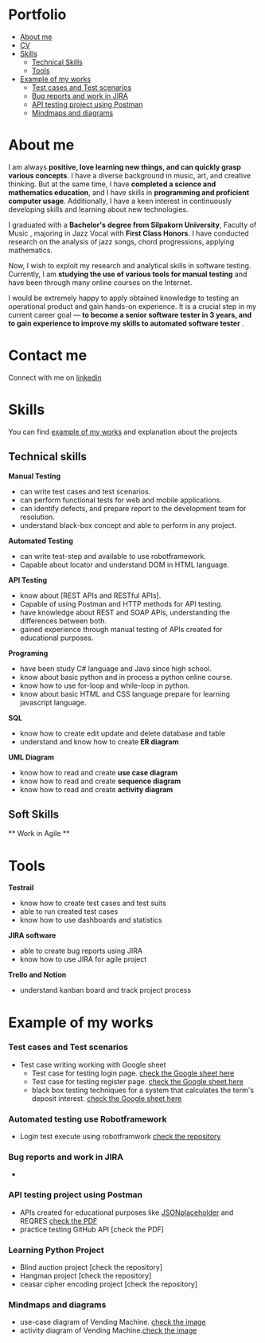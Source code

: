 # Portfolio

- [About me](https://github.com/kuamadee#about-me)
- [CV](https://github.com/kuamadee#cv)
- [Skills](https://github.com/kuamadee#skills)
    - [Technical Skills](https://github.com/kuamadee#technical-skills)
    - [Tools](https://github.com/kuamadee#tools)
- [Example of my works](https://github.com/kuamadee#example-of-my-works)
    - [Test cases and Test scenarios](https://github.com/kuamadee#test-cases-and-test-scenarios)
    - [Bug reports and work in JIRA](https://github.com/kuamadee#bug-reports-and-work-in-jira)
    - [API testing project using Postman](https://github.com/kuamadee#api-testing-project-using-postman)
    - [Mindmaps and diagrams](https://github.com/kuamadee#mindmaps-and-diagrams)

# About me

I am always **positive, love learning new things, and can quickly grasp various concepts**. I have a diverse background in music, art, and creative thinking. But at the same time, I have **completed a science and mathematics education**, and I have skills in **programming and proficient computer usage**. Additionally, I have a keen interest in continuously developing skills and learning about new technologies.

I graduated with a **Bachelor's degree from Silpakorn University**, Faculty of Music , majoring in Jazz Vocal with **First Class Honors**. I have conducted research on the analysis of jazz songs, chord progressions, applying mathematics.

Now, I wish to exploit my research and analytical skills in software testing. Currently, I am **studying the use of various tools for manual testing** and have been through many online courses on the Internet.

I would be extremely happy to apply obtained knowledge to testing an operational product and gain hands-on experience. It is a crucial step in my current career goal — **to become a senior software tester in 3 years, and to gain experience to improve my skills to automated software tester** .

# Contact me

Connect with me on [linkedin](https://www.linkedin.com/in/kommet-khongmuang-b04a2019a/)
# Skills

You can find [example of my works](https://github.com/kuamadee#example-of-my-works) and explanation about the projects

## Technical skills

**Manual Testing**

- can write test cases and test scenarios.
- can perform functional tests for web and mobile applications.
- can identify defects, and prepare report to the development team for resolution.
- understand black-box concept and able to perform in any project.

**Automated Testing**

- can write test-step and available to use robotframework.
- Capable about locator and understand DOM in HTML language.

**API Testing** 

- know about [REST APIs and RESTful APIs].
- Capable of using Postman and HTTP methods for API testing.
- have knowledge about REST and SOAP APIs, understanding the differences between both.
- gained experience through manual testing of APIs created for educational purposes.

**Programing**

- have been study C# language and Java since high school.
- know about basic python and in process a python online course.
- know how to use for-loop and while-loop in python.
- know about basic HTML and CSS language prepare for learning javascript language.

**SQL**

- know how to create edit update and delete database and table
- understand and know how to create **ER diagram**

**UML Diagram**

- know how to read and create **use case diagram**
- know how to read and create **sequence diagram**
- know how to read and create **activity diagram**
## Soft Skills
** Work in Agile 
**
# Tools

**Testrail**

- know how to create test cases and test suits
- able to run created test cases
- know how to use dashboards and statistics

**JIRA software**

- able to create bug reports using JIRA
- know how to use JIRA for agile project

**Trello and Notion**

- understand kanban board and track project process

# Example of my works

### Test cases and Test scenarios

- Test case writing working with Google sheet
    - Test case for testing login page. [check the Google sheet here](https://docs.google.com/spreadsheets/d/1Aygei39xarpsRjKmj53MEyEEOI8mDxm2_uO9I0f9a4o/edit?usp=sharing)
    - Test case for testing register page. [check the Google sheet here](https://docs.google.com/spreadsheets/d/1PCMjjgeMmrfKmxsvycbvRTW6FhYuEuNdz_3xUzlHEs8/edit?usp=sharing)
    - black box testing techniques for a system that calculates the term's deposit interest. [check the Google sheet here](https://docs.google.com/spreadsheets/d/1lL82MaxnvUuGZPZyfk9rOsZzQdSMdGCj0J-FRQRILSk/edit?usp=sharing)

### Automated testing use Robotframework

- Login test execute using robotframwork [check the repository](https://github.com/kuamadee/automated-testing)


### Bug reports and work in JIRA

- 

### API testing project using Postman

- APIs created for educational purposes like [JSONplaceholder](https://jsonplaceholder.typicode.com/) and REQRES [check the PDF](https://drive.google.com/file/d/1qFSp3OYBziaZmQ2GbLqK1yNdTKi5YGZv/view?usp=drive_link)
- practice testing GitHub API [check the PDF]

### Learning Python Project
- Blind auction project [check the repository]
- Hangman project [check the repository]
- ceasar cipher encoding project [check the repository]

### Mindmaps and diagrams
- use-case diagram of Vending Machine. [check the image](https://drive.google.com/file/d/1BTqLp-PzgrVgZt2_eWzmibwT0d2lMupQ/view?usp=drive_link)
- activity diagram of Vending Machine.[check the image](https://drive.google.com/file/d/1mB7kaYIBPXPyH-r9Mw6XbIkK_tuyxKzs/view?usp=drive_link)

